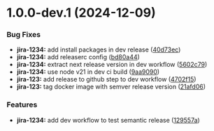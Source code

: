 # 1.0.0-dev.1 (2024-12-09)


### Bug Fixes

* **jira-1234:** add install packages in dev release ([40d73ec](https://github.com/harireddy7/cloud-run-demo/commit/40d73ec2bf9f729fccbd4eb507cf4071067e1027))
* **jira-1234:** add releaserc config ([bd80a44](https://github.com/harireddy7/cloud-run-demo/commit/bd80a4455b85b1b7f2a374295e2668878e8320b6))
* **jira-1234:** extract next release version in dev workflow ([5602c79](https://github.com/harireddy7/cloud-run-demo/commit/5602c7973b1c4171cd1a856d65e629e0abdac10b))
* **jira-1234:** use node v21 in dev ci build ([9aa9090](https://github.com/harireddy7/cloud-run-demo/commit/9aa90901635f189ba787d22fc61b33bd620f112b))
* **jira-123:** add release to github step to dev workflow ([4702f15](https://github.com/harireddy7/cloud-run-demo/commit/4702f15998d53518ea9bd9e81e6053f657262283))
* **jira-123:** tag docker image with semver release version ([21afd06](https://github.com/harireddy7/cloud-run-demo/commit/21afd0601fd1d5fe780742514c94b91a67eae22b))


### Features

* **jira-1234:** add dev workflow to test semantic release ([129557a](https://github.com/harireddy7/cloud-run-demo/commit/129557a3c393c0cd24475e2d606201f424c4b690))
